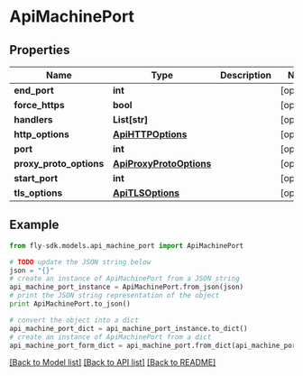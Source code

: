 # ApiMachinePort


## Properties
Name | Type | Description | Notes
------------ | ------------- | ------------- | -------------
**end_port** | **int** |  | [optional] 
**force_https** | **bool** |  | [optional] 
**handlers** | **List[str]** |  | [optional] 
**http_options** | [**ApiHTTPOptions**](ApiHTTPOptions.md) |  | [optional] 
**port** | **int** |  | [optional] 
**proxy_proto_options** | [**ApiProxyProtoOptions**](ApiProxyProtoOptions.md) |  | [optional] 
**start_port** | **int** |  | [optional] 
**tls_options** | [**ApiTLSOptions**](ApiTLSOptions.md) |  | [optional] 

## Example

```python
from fly-sdk.models.api_machine_port import ApiMachinePort

# TODO update the JSON string below
json = "{}"
# create an instance of ApiMachinePort from a JSON string
api_machine_port_instance = ApiMachinePort.from_json(json)
# print the JSON string representation of the object
print ApiMachinePort.to_json()

# convert the object into a dict
api_machine_port_dict = api_machine_port_instance.to_dict()
# create an instance of ApiMachinePort from a dict
api_machine_port_form_dict = api_machine_port.from_dict(api_machine_port_dict)
```
[[Back to Model list]](../README.md#documentation-for-models) [[Back to API list]](../README.md#documentation-for-api-endpoints) [[Back to README]](../README.md)


